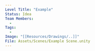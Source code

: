 ```yaml
---
Level Title: "Example"
Status: Idea
Team Members:
  - 
Tags:
  - 
Image: "[[Resources/Drawings/..]]"
File: Assets/Scenes/Example Scene.unity
---
```



